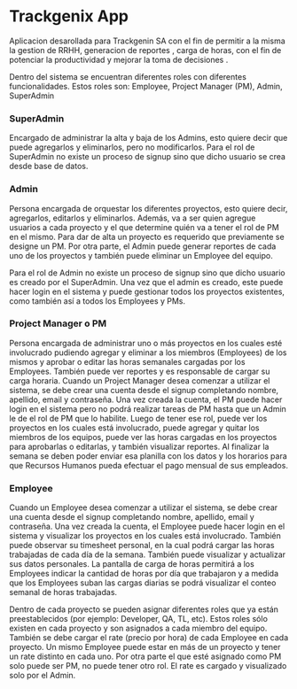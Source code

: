 

# Trackgenix App

Aplicacion desarollada para Trackgenin SA con el fin de permitir a la misma la gestion de RRHH, generacion de reportes , carga de horas, con el fin de potenciar la productividad y mejorar la toma de decisiones .

Dentro del sistema se encuentran diferentes roles con diferentes funcionalidades. Estos roles son: Employee, Project Manager (PM), Admin, SuperAdmin

###  SuperAdmin 
Encargado de administrar la alta y baja de los Admins, esto quiere decir que puede agregarlos y eliminarlos, pero no modificarlos. Para el rol de SuperAdmin no existe un proceso de signup sino que dicho usuario se crea desde base de datos. 

### Admin 
Persona encargada de orquestar los diferentes proyectos, esto quiere decir, agregarlos, editarlos y eliminarlos. Además, va a ser quien agregue usuarios a cada proyecto y el que determine quién va a tener el rol de PM en el mismo. Para dar de alta un proyecto es requerido que previamente se designe un PM. Por otra parte, el Admin puede generar reportes de cada uno de los proyectos y también puede eliminar un Employee del equipo.

Para el rol de Admin no existe un proceso de signup sino que dicho usuario es creado por el SuperAdmin. Una vez que el admin es creado, este puede hacer login en el sistema y puede gestionar todos los proyectos existentes, como también así a todos los Employees y PMs. 

### Project Manager o PM 
 Persona encargada de administrar uno o más proyectos en los cuales esté involucrado pudiendo agregar y eliminar a los miembros (Employees) de los mismos y aprobar o editar las horas semanales cargadas por los Employees. También puede ver reportes y es responsable de cargar su carga horaria.
Cuando un Project Manager desea comenzar a utilizar el sistema, se debe crear una cuenta desde el signup completando nombre, apellido, email y contraseña. Una vez creada la cuenta, el PM puede hacer login en el sistema pero no podrá realizar tareas de PM hasta que un Admin le de el rol de PM que lo habilite. Luego de tener ese rol, puede ver los proyectos en los cuales está involucrado, puede agregar y quitar los miembros de los equipos, puede ver las horas cargadas en los proyectos para aprobarlas o editarlas, y también visualizar reportes. Al finalizar la semana se deben poder enviar esa planilla con los datos y los horarios para que Recursos Humanos pueda efectuar el pago mensual de sus empleados.

### Employee
Cuando un Employee desea comenzar a utilizar el sistema, se debe crear una cuenta desde el signup completando nombre, apellido, email y contraseña. Una vez creada la cuenta, el Employee puede hacer login en el sistema y visualizar los proyectos en los cuales está involucrado. También puede observar su timesheet personal, en la cual podrá cargar las horas trabajadas de cada día de la semana. También puede visualizar y actualizar sus datos personales.
La pantalla de carga de horas permitirá a los Employees indicar la cantidad de horas por día que trabajaron y a medida que los Employees suban las cargas diarias se podrá visualizar el conteo semanal de horas trabajadas.

Dentro de cada proyecto se pueden asignar diferentes roles que ya están preestablecidos (por ejemplo: Developer, QA, TL, etc). 
Estos roles sólo existen en cada proyecto y son asignados a cada miembro del equipo. También se debe cargar el rate (precio por hora) de cada Employee en cada proyecto. Un mismo Employee puede estar en más de un proyecto y tener un rate distinto en cada uno. Por otra parte el que esté asignado como PM solo puede ser PM, no puede tener otro rol. El rate es cargado y visualizado solo por el Admin.
